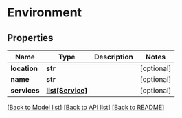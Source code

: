 # Environment

## Properties
Name | Type | Description | Notes
------------ | ------------- | ------------- | -------------
**location** | **str** |  | [optional] 
**name** | **str** |  | [optional] 
**services** | [**list[Service]**](Service.md) |  | [optional] 

[[Back to Model list]](../README.md#documentation-for-models) [[Back to API list]](../README.md#documentation-for-api-endpoints) [[Back to README]](../README.md)


